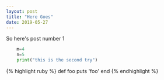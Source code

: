 ```yaml
---
layout: post
title: "Here Goes"
date: 2019-05-27
---
```


So here's post number 1

```python
    m=4
    n=5
    print("this is the second try")
```
{% highlight ruby %}
def foo
  puts 'foo'
end
{% endhighlight %}
